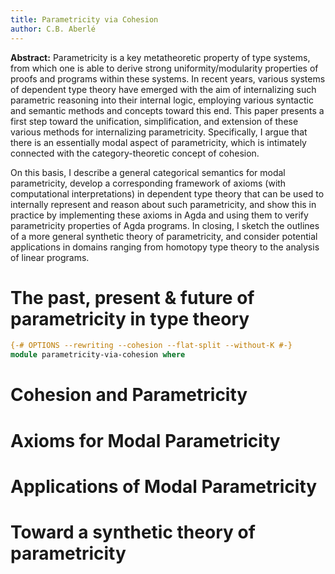 ```yaml
---
title: Parametricity via Cohesion
author: C.B. Aberlé
---
```


**Abstract:** Parametricity is a key metatheoretic property of type systems, from which one is able to derive strong uniformity/modularity properties of proofs and programs within these systems. In recent years, various systems of dependent type theory have emerged with the aim of internalizing such parametric reasoning into their internal logic, employing various syntactic and semantic methods and concepts toward this end. This paper presents a first step toward the unification, simplification, and extension of these various methods for internalizing parametricity. Specifically, I argue that there is an essentially modal aspect of parametricity, which is intimately connected with the category-theoretic concept of cohesion.

On this basis, I describe a general categorical semantics for modal parametricity, develop a corresponding framework of axioms (with computational interpretations) in dependent type theory that can be used to internally represent and reason about such parametricity, and show this in practice by implementing these axioms in Agda and using them to verify parametricity properties of Agda programs. In closing, I sketch the outlines of a more general synthetic theory of parametricity, and consider potential applications in domains ranging from homotopy type theory to the analysis of linear programs.

# The past, present & future of parametricity in type theory



```agda
{-# OPTIONS --rewriting --cohesion --flat-split --without-K #-}
module parametricity-via-cohesion where
```

# Cohesion and Parametricity

# Axioms for Modal Parametricity

# Applications of Modal Parametricity

# Toward a synthetic theory of parametricity